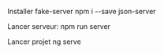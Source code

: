 Installer fake-server
    npm i --save json-server 

Lancer serveur:
    npm run server

Lancer projet
    ng serve